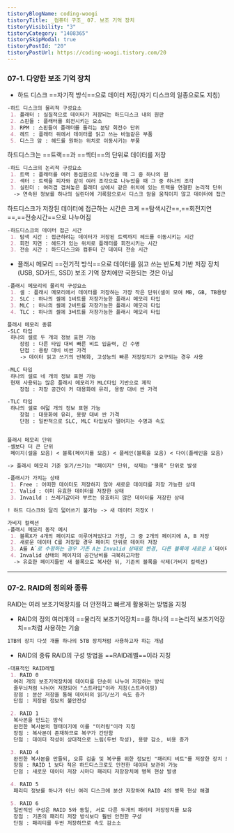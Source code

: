 ```yaml
---
tistoryBlogName: coding-woogi
tistoryTitle: _컴퓨터 구조_ 07. 보조 기억 장치
tistoryVisibility: "3"
tistoryCategory: "1408365"
tistorySkipModal: true
tistoryPostId: "20"
tistoryPostUrl: https://coding-woogi.tistory.com/20
---
```


### 07-1. 다양한 보조 기억 장치

- 하드 디스크
==자기적 방식==으로 데이터 저장(자기 디스크의 일종으로도 지칭)
```MarkDown
-하드 디스크의 물리적 구성요소
 1. 플래터 : 실질적으로 데이터가 저장되는 하드디스크 내의 원판
 2. 스핀들 : 플래터를 회전시키는 요소
 3. RPM : 스핀들이 플래터를 돌리는 분당 회전수 단위
 4. 헤드 : 플래터 위에서 데이터를 읽고 쓰는 바늘같은 부품
 5. 디스크 암 : 헤드를 원하는 위치로 이동시키는 부품
```
하드디스크는 ==트랙==과 ==섹터==의 단위로 데이터를 저장
```Markdown
-하드 디스크의 논리적 구성요소
 1. 트랙 : 플래터를 여러 동심원으로 나누었을 때 그 중 하나의 원
 2. 섹터 : 트랙을 피자와 같이 여러 조각으로 나누었을 때 그 중 하나의 조각
 3. 실린더 : 여러겹 겹쳐놓은 플래터 상에서 같은 위치에 있는 트랙을 연결한 논리적 단위
  -> 연속된 정보를 하나의 실린더에 기록함으로서 디스크 암을 움직이지 않고 데이터에 접근
```
하드디스크가 저장된 데이터에 접근하는 시간은 크게 ==탐색시간==,==회전지연==,==전송시간==으로 나누어짐
```MarkDown
-하드디스크의 데이터 접근 시간
 1. 탐색 시간 : 접근하려는 데이터가 저장된 트랙까지 헤드를 이동시키는 시간
 2. 회전 지연 : 헤드가 있는 위치로 플래터를 회전시키는 시간
 3. 전송 시간 : 하드디스크와 컴퓨터 간 데이터 전송 시간
```

- 플래시 메모리
==전기적 방식==으로 데이터를 읽고 쓰는 반도체 기반 저장 장치(USB, SD카드, SSD)
보조 기억 장치에만 국한되는 것은 아님
```MarkDown
-플래시 메모리의 물리적 구성요소
 1. 셀 : 플래시 메모리에서 데이터를 저장하는 가장 작은 단위(셀이 모여 MB, GB, TB용량을 가짐)
 2. SLC : 하나의 셀에 1비트를 저장가능한 플래시 메모리 타입
 3. MLC : 하나의 셀에 2비트를 저장가능한 플래시 메모리 타입
 4. TLC : 하나의 셀에 3비트를 저장가능한 플래시 메모리 타입
```

```MarkDown
플래시 메모리 종류
-SLC 타입
 하나의 셀로 두 개의 정보 표현 가능
	장점 : 다른 타입 대비 빠른 비트 입출력, 긴 수명
	단점 : 용량 대비 비싼 가격
	-> 데이터 읽고 쓰기의 반복화, 고성능의 빠른 저장장치가 요구되는 경우 사용

-MLC 타입
 하나의 셀로 네 개의 정보 표현 가능
 현재 사용되는 많은 플래시 메모리가 MLC타입 기반으로 제작
	장점 : 저장 공간이 커 대용화에 유리, 용량 대비 싼 가격

-TLC 타입
 하나의 셀로 여덟 개의 정보 표현 가능
	장점 : 대용화에 유리, 용량 대비 싼 가격
	단점 : 일반적으로 SLC, MLC 타입보다 떨어지는 수명과 속도


플래시 메모리 단위
-셀보다 더 큰 단위
 페이지(셀을 모음) < 블록(페이지를 모음) < 플레인(블록을 모음) < 다이(플레인을 모음)
```

```MarkDown
-> 플래시 메모리 기준 읽기/쓰기는 "페이지" 단위, 삭제는 "블록" 단위로 발생

-플래시가 가지는 상태
 1. Free : 어떠한 데이터도 저장하지 않아 새로운 데이터를 저장 가능한 상태
 2. Valid : 이미 유효한 데이터를 저장한 상태
 3. Invaild : 쓰레기값이라 부르는 유효하지 않은 데이터를 저장한 상태

! 하드 디스크와 달리 덟어쓰기 불가능 -> 새 데이터 저장X !
```

```MarkDown
가비지 컬렉션
-플래시 메모리 동작 예시
 1. 블록X가 4개의 페이지로 이루어져있다고 가정, 그 중 2개의 페이지에 A, B 저장
 2. 새로운 데이터 C를 저장할 경우 페이지 단위로 데이터 저장
 3. A를 A`로 수정하는 경우 기존 A는 Invalid 상태로 변경, 다른 블록에 새로운 A`데이터를 저장
 4. Invalid 상태의 페이지의 공간낭비를 극복하고자함
  -> 유효한 페이지들만 새 블록으로 복사한 뒤, 기존의 블록을 삭제(가비지 컬렉션)
```

---
### 07-2. RAID의 정의와 종류
RAID는 여러 보조기억장치를 더 안전하고 빠르게 활용하는 방법을 지칭

- RAID의 정의
여러개의 ==물리적 보조기억장치==를 하나의 ==논리적 보조기억장치==처럼 사용하는 기술
```MarkDown
1TB의 장치 다섯 개를 하나의 5TB 장치처럼 사용하고자 하는 개념
```

- RAID의 종류
RAID의 구성 방법을 ==RAID레벨==이라 지칭
```MarkDown
-대표적인 RAID레벨
 1. RAID 0
  여러 개의 보조기억장치에 데이터를 단순히 나누어 저장하는 방식
  줄무늬처럼 나뉘어 저장되어 "스트라입"이라 지칭(스트라이핑)
  장점 : 분산 저장을 통해 데이터의 읽기/쓰기 속도 증가
  단점 : 저장된 정보의 불안전성

 2. RAID 1
  복사본을 만드는 방식
  완전한 복사본의 형태이기에 이를 "미러링"이라 지칭
  장점 : 복사본이 존재하므로 복구가 간단함
  단점 : 데이터 작성이 상대적으로 느림(두번 작성), 용량 감소, 비용 증가

 3. RAID 4
  완전한 복사본을 만들되, 오류 검출 및 복구를 위한 정보인 "패리티 비트"를 저장한 장치 보유
  장점 : RAID 1 보다 적은 하드디스크로도 안전한 데이터 보관이 가능
  단점 : 새로운 데이터 저장 시마다 패리티 저장장치에 병목 현상 발생

 4. RAID 5
  패리티 정보를 하나가 아닌 여러 디스크에 분산 저장하여 RAID 4의 병목 현상 해결

 5. RAID 6 
  일반적인 구성은 RAID 5와 동일, 서로 다른 두개의 패리티 저장장치를 보유
  장점 : 기존의 패리티 저장 방식보다 훨씬 안전한 구성
  단점 : 패리티를 두번 저장하므로 속도 감소소
```














